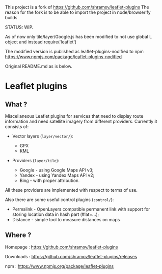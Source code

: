 This project is a fork of https://github.com/shramov/leaflet-plugins
The reason for the fork is to be able to import the project in node/browserify builds.

STATUS: WIP.

As of now only tile/layer/Google.js has been modified to not use global L object and instead require('leaflet')

The modified version is published as leaflet-plugins-nodified to npm
https://www.npmjs.com/package/leaflet-plugins-nodified

Original README.md as is below.


Leaflet plugins
============

What ?
------

Miscellaneous Leaflet plugins for services that need to display
route information and need satellite imagery from different providers.
Currently it consists of:

 - Vector layers (`layer/vector/`):
   * GPX
   * KML

 - Providers (`layer/tile`):
   * Google - using Google Maps API v3;
   * Yandex - using Yandex Maps API v2;
   * Bing - with proper attribution.

All these providers are implemented with respect to terms of use.

Also there are some useful control plugins (`control/`):

 * Permalink - OpenLayers compatible permanent link with support for storing
   location data in hash part (#lat=...);
 * Distance - simple tool to measure distances on maps

Where ?
------

Homepage : https://github.com/shramov/leaflet-plugins

Downloads : https://github.com/shramov/leaflet-plugins/releases

npm : https://www.npmjs.org/package/leaflet-plugins
